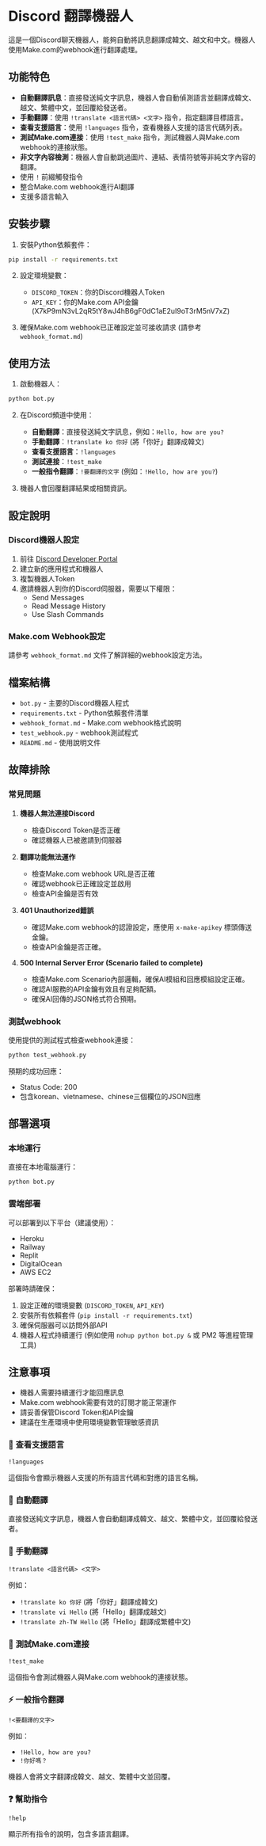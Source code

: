 # Discord 翻譯機器人

這是一個Discord聊天機器人，能夠自動將訊息翻譯成韓文、越文和中文。機器人使用Make.com的webhook進行翻譯處理。

## 功能特色

- **自動翻譯訊息**：直接發送純文字訊息，機器人會自動偵測語言並翻譯成韓文、越文、繁體中文，並回覆給發送者。
- **手動翻譯**：使用 `!translate <語言代碼> <文字>` 指令，指定翻譯目標語言。
- **查看支援語言**：使用 `!languages` 指令，查看機器人支援的語言代碼列表。
- **測試Make.com連接**：使用 `!test_make` 指令，測試機器人與Make.com webhook的連接狀態。
- **非文字內容檢測**：機器人會自動跳過圖片、連結、表情符號等非純文字內容的翻譯。
- 使用 `!` 前綴觸發指令
- 整合Make.com webhook進行AI翻譯
- 支援多語言輸入

## 安裝步驟

1. 安裝Python依賴套件：
```bash
pip install -r requirements.txt
```

2. 設定環境變數：
   - `DISCORD_TOKEN`：你的Discord機器人Token
   - `API_KEY`：你的Make.com API金鑰 (X7kP9mN3vL2qR5tY8wJ4hB6gF0dC1aE2uI9oT3rM5nV7xZ)

3. 確保Make.com webhook已正確設定並可接收請求 (請參考 `webhook_format.md`)

## 使用方法

1. 啟動機器人：
```bash
python bot.py
```

2. 在Discord頻道中使用：
   - **自動翻譯**：直接發送純文字訊息，例如：`Hello, how are you?`
   - **手動翻譯**：`!translate ko 你好` (將「你好」翻譯成韓文)
   - **查看支援語言**：`!languages`
   - **測試連接**：`!test_make`
   - **一般指令翻譯**：`!要翻譯的文字` (例如：`!Hello, how are you?`)

3. 機器人會回覆翻譯結果或相關資訊。

## 設定說明

### Discord機器人設定

1. 前往 [Discord Developer Portal](https://discord.com/developers/applications)
2. 建立新的應用程式和機器人
3. 複製機器人Token
4. 邀請機器人到你的Discord伺服器，需要以下權限：
   - Send Messages
   - Read Message History
   - Use Slash Commands

### Make.com Webhook設定

請參考 `webhook_format.md` 文件了解詳細的webhook設定方法。

## 檔案結構

- `bot.py` - 主要的Discord機器人程式
- `requirements.txt` - Python依賴套件清單
- `webhook_format.md` - Make.com webhook格式說明
- `test_webhook.py` - webhook測試程式
- `README.md` - 使用說明文件

## 故障排除

### 常見問題

1. **機器人無法連接Discord**
   - 檢查Discord Token是否正確
   - 確認機器人已被邀請到伺服器

2. **翻譯功能無法運作**
   - 檢查Make.com webhook URL是否正確
   - 確認webhook已正確設定並啟用
   - 檢查API金鑰是否有效

3. **401 Unauthorized錯誤**
   - 確認Make.com webhook的認證設定，應使用 `x-make-apikey` 標頭傳送金鑰。
   - 檢查API金鑰是否正確。

4. **500 Internal Server Error (Scenario failed to complete)**
   - 檢查Make.com Scenario內部邏輯，確保AI模組和回應模組設定正確。
   - 確認AI服務的API金鑰有效且有足夠配額。
   - 確保AI回傳的JSON格式符合預期。

### 測試webhook

使用提供的測試程式檢查webhook連接：
```bash
python test_webhook.py
```

預期的成功回應：
- Status Code: 200
- 包含korean、vietnamese、chinese三個欄位的JSON回應

## 部署選項

### 本地運行
直接在本地電腦運行：
```bash
python bot.py
```

### 雲端部署
可以部署到以下平台（建議使用）：
- Heroku
- Railway
- Replit
- DigitalOcean
- AWS EC2

部署時請確保：
1. 設定正確的環境變數 (`DISCORD_TOKEN`, `API_KEY`)
2. 安裝所有依賴套件 (`pip install -r requirements.txt`)
3. 確保伺服器可以訪問外部API
4. 機器人程式持續運行 (例如使用 `nohup python bot.py &` 或 PM2 等進程管理工具)

## 注意事項

- 機器人需要持續運行才能回應訊息
- Make.com webhook需要有效的訂閱才能正常運作
- 請妥善保管Discord Token和API金鑰
- 建議在生產環境中使用環境變數管理敏感資訊

### 📝 **查看支援語言**
```
!languages
```
這個指令會顯示機器人支援的所有語言代碼和對應的語言名稱。

### 🔄 **自動翻譯**
直接發送純文字訊息，機器人會自動翻譯成韓文、越文、繁體中文，並回覆給發送者。

### 🎯 **手動翻譯**
```
!translate <語言代碼> <文字>
```
例如：
- `!translate ko 你好` (將「你好」翻譯成韓文)
- `!translate vi Hello` (將「Hello」翻譯成越文)
- `!translate zh-TW Hello` (將「Hello」翻譯成繁體中文)

### 🧪 **測試Make.com連接**
```
!test_make
```
這個指令會測試機器人與Make.com webhook的連接狀態。

### ⚡ **一般指令翻譯**
```
!<要翻譯的文字>
```
例如：
- `!Hello, how are you?`
- `!你好嗎？`

機器人會將文字翻譯成韓文、越文、繁體中文並回覆。

### ❓ **幫助指令**
```
!help
```
顯示所有指令的說明，包含多語言翻譯。

